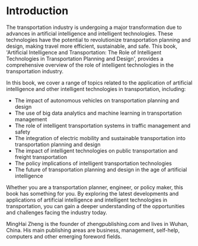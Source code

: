 # Introduction

The transportation industry is undergoing a major transformation due to advances in artificial intelligence and intelligent technologies. These technologies have the potential to revolutionize transportation planning and design, making travel more efficient, sustainable, and safe. This book, 'Artificial Intelligence and Transportation: The Role of Intelligent Technologies in Transportation Planning and Design', provides a comprehensive overview of the role of intelligent technologies in the transportation industry.

In this book, we cover a range of topics related to the application of artificial intelligence and other intelligent technologies in transportation, including:

* The impact of autonomous vehicles on transportation planning and design
* The use of big data analytics and machine learning in transportation management
* The role of intelligent transportation systems in traffic management and safety
* The integration of electric mobility and sustainable transportation into transportation planning and design
* The impact of intelligent technologies on public transportation and freight transportation
* The policy implications of intelligent transportation technologies
* The future of transportation planning and design in the age of artificial intelligence

Whether you are a transportation planner, engineer, or policy maker, this book has something for you. By exploring the latest developments and applications of artificial intelligence and intelligent technologies in transportation, you can gain a deeper understanding of the opportunities and challenges facing the industry today.

MingHai Zheng is the founder of zhengpublishing.com and lives in Wuhan, China. His main publishing areas are business, management, self-help, computers and other emerging foreword fields.
